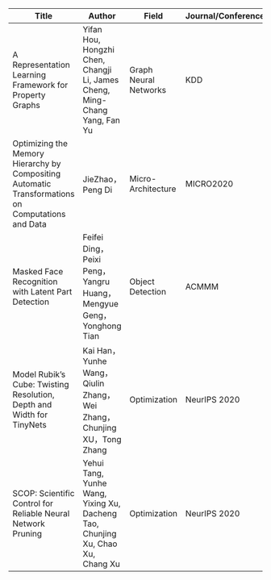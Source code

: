 | Title                                                     | Author                                                     | Field       | Journal/Conference  | Link                                                     |
| ------------------------------------------------------------ | ------------------------------------------------------------ | ---------- | -------------- | ------------------------------------------------------------ |
| A   Representation Learning Framework for Property Graphs    | Yifan Hou,   Hongzhi Chen, Changji Li, James Cheng, Ming-Chang Yang, Fan Yu | Graph Neural Networks | KDD            | <https://www.kdd.org/kdd2019/accepted-papers/view/a-representation-learning-framework-for-property-graphs> |
| Optimizing the Memory Hierarchy by Compositing Automatic   Transformations on Computations and Data | JieZhao，Peng   Di                                           | Micro-Architecture | MICRO2020      | <https://micro2020.hotcrp.com/paper/793>                     |
| Masked Face   Recognition with Latent Part Detection         | Feifei   Ding，Peixi Peng，Yangru Huang，Mengyue Geng，Yonghong Tian | Object Detection   | ACMMM          | <https://dl.acm.org/doi/10.1145/3394171.3413731>             |
| Model   Rubik’s Cube: Twisting Resolution, Depth and Width for TinyNets | Kai   Han，Yunhe Wang，Qiulin Zhang，Wei Zhang，Chunjing XU，Tong Zhang | Optimization  | NeurIPS 2020   | <https://nips.cc/Conferences/2020/ScheduleMultitrack?event=17154> |
| SCOP:   Scientific Control for Reliable Neural Network Pruning | Yehui   Tang, Yunhe Wang, Yixing Xu, Dacheng Tao, Chunjing Xu, Chao Xu, Chang Xu | Optimization   | NeurIPS   2020 | https://arxiv.org/abs/2010.10732                             |
